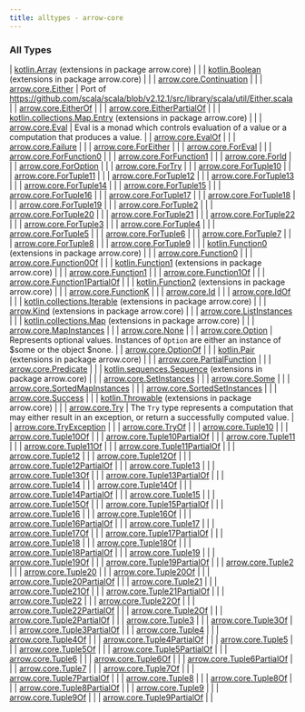 ```yaml
---
title: alltypes - arrow-core
---
```


### All Types

| [kotlin.Array](../arrow.core/kotlin.-array/index.html) (extensions in package arrow.core) |  |
| [kotlin.Boolean](../arrow.core/kotlin.-boolean/index.html) (extensions in package arrow.core) |  |
| [arrow.core.Continuation](../arrow.core/-continuation/index.html) |  |
| [arrow.core.Either](../arrow.core/-either/index.html) | Port of https://github.com/scala/scala/blob/v2.12.1/src/library/scala/util/Either.scala |
| [arrow.core.EitherOf](../arrow.core/-either-of.html) |  |
| [arrow.core.EitherPartialOf](../arrow.core/-either-partial-of.html) |  |
| [kotlin.collections.Map.Entry](../arrow.core/kotlin.collections.-map.-entry/index.html) (extensions in package arrow.core) |  |
| [arrow.core.Eval](../arrow.core/-eval/index.html) | Eval is a monad which controls evaluation of a value or a computation that produces a value. |
| [arrow.core.EvalOf](../arrow.core/-eval-of.html) |  |
| [arrow.core.Failure](../arrow.core/-failure.html) |  |
| [arrow.core.ForEither](../arrow.core/-for-either.html) |  |
| [arrow.core.ForEval](../arrow.core/-for-eval.html) |  |
| [arrow.core.ForFunction0](../arrow.core/-for-function0.html) |  |
| [arrow.core.ForFunction1](../arrow.core/-for-function1.html) |  |
| [arrow.core.ForId](../arrow.core/-for-id.html) |  |
| [arrow.core.ForOption](../arrow.core/-for-option.html) |  |
| [arrow.core.ForTry](../arrow.core/-for-try.html) |  |
| [arrow.core.ForTuple10](../arrow.core/-for-tuple10.html) |  |
| [arrow.core.ForTuple11](../arrow.core/-for-tuple11.html) |  |
| [arrow.core.ForTuple12](../arrow.core/-for-tuple12.html) |  |
| [arrow.core.ForTuple13](../arrow.core/-for-tuple13.html) |  |
| [arrow.core.ForTuple14](../arrow.core/-for-tuple14.html) |  |
| [arrow.core.ForTuple15](../arrow.core/-for-tuple15.html) |  |
| [arrow.core.ForTuple16](../arrow.core/-for-tuple16.html) |  |
| [arrow.core.ForTuple17](../arrow.core/-for-tuple17.html) |  |
| [arrow.core.ForTuple18](../arrow.core/-for-tuple18.html) |  |
| [arrow.core.ForTuple19](../arrow.core/-for-tuple19.html) |  |
| [arrow.core.ForTuple2](../arrow.core/-for-tuple2.html) |  |
| [arrow.core.ForTuple20](../arrow.core/-for-tuple20.html) |  |
| [arrow.core.ForTuple21](../arrow.core/-for-tuple21.html) |  |
| [arrow.core.ForTuple22](../arrow.core/-for-tuple22.html) |  |
| [arrow.core.ForTuple3](../arrow.core/-for-tuple3.html) |  |
| [arrow.core.ForTuple4](../arrow.core/-for-tuple4.html) |  |
| [arrow.core.ForTuple5](../arrow.core/-for-tuple5.html) |  |
| [arrow.core.ForTuple6](../arrow.core/-for-tuple6.html) |  |
| [arrow.core.ForTuple7](../arrow.core/-for-tuple7.html) |  |
| [arrow.core.ForTuple8](../arrow.core/-for-tuple8.html) |  |
| [arrow.core.ForTuple9](../arrow.core/-for-tuple9.html) |  |
| [kotlin.Function0](../arrow.core/kotlin.-function0/index.html) (extensions in package arrow.core) |  |
| [arrow.core.Function0](../arrow.core/-function0/index.html) |  |
| [arrow.core.Function0Of](../arrow.core/-function0-of.html) |  |
| [kotlin.Function1](../arrow.core/kotlin.-function1/index.html) (extensions in package arrow.core) |  |
| [arrow.core.Function1](../arrow.core/-function1/index.html) |  |
| [arrow.core.Function1Of](../arrow.core/-function1-of.html) |  |
| [arrow.core.Function1PartialOf](../arrow.core/-function1-partial-of.html) |  |
| [kotlin.Function2](../arrow.core/kotlin.-function2/index.html) (extensions in package arrow.core) |  |
| [arrow.core.FunctionK](../arrow.core/-function-k/index.html) |  |
| [arrow.core.Id](../arrow.core/-id/index.html) |  |
| [arrow.core.IdOf](../arrow.core/-id-of.html) |  |
| [kotlin.collections.Iterable](../arrow.core/kotlin.collections.-iterable/index.html) (extensions in package arrow.core) |  |
| [arrow.Kind](../arrow.core/arrow.-kind/index.html) (extensions in package arrow.core) |  |
| [arrow.core.ListInstances](../arrow.core/-list-instances.html) |  |
| [kotlin.collections.Map](../arrow.core/kotlin.collections.-map/index.html) (extensions in package arrow.core) |  |
| [arrow.core.MapInstances](../arrow.core/-map-instances.html) |  |
| [arrow.core.None](../arrow.core/-none/index.html) |  |
| [arrow.core.Option](../arrow.core/-option/index.html) | Represents optional values. Instances of `Option` are either an instance of $some or the object $none. |
| [arrow.core.OptionOf](../arrow.core/-option-of.html) |  |
| [kotlin.Pair](../arrow.core/kotlin.-pair/index.html) (extensions in package arrow.core) |  |
| [arrow.core.PartialFunction](../arrow.core/-partial-function/index.html) |  |
| [arrow.core.Predicate](../arrow.core/-predicate.html) |  |
| [kotlin.sequences.Sequence](../arrow.core/kotlin.sequences.-sequence/index.html) (extensions in package arrow.core) |  |
| [arrow.core.SetInstances](../arrow.core/-set-instances.html) |  |
| [arrow.core.Some](../arrow.core/-some/index.html) |  |
| [arrow.core.SortedMapInstances](../arrow.core/-sorted-map-instances.html) |  |
| [arrow.core.SortedSetInstances](../arrow.core/-sorted-set-instances.html) |  |
| [arrow.core.Success](../arrow.core/-success.html) |  |
| [kotlin.Throwable](../arrow.core/kotlin.-throwable/index.html) (extensions in package arrow.core) |  |
| [arrow.core.Try](../arrow.core/-try/index.html) | The `Try` type represents a computation that may either result in an exception, or return a successfully computed value. |
| [arrow.core.TryException](../arrow.core/-try-exception/index.html) |  |
| [arrow.core.TryOf](../arrow.core/-try-of.html) |  |
| [arrow.core.Tuple10](../arrow.core/-tuple10/index.html) |  |
| [arrow.core.Tuple10Of](../arrow.core/-tuple10-of.html) |  |
| [arrow.core.Tuple10PartialOf](../arrow.core/-tuple10-partial-of.html) |  |
| [arrow.core.Tuple11](../arrow.core/-tuple11/index.html) |  |
| [arrow.core.Tuple11Of](../arrow.core/-tuple11-of.html) |  |
| [arrow.core.Tuple11PartialOf](../arrow.core/-tuple11-partial-of.html) |  |
| [arrow.core.Tuple12](../arrow.core/-tuple12/index.html) |  |
| [arrow.core.Tuple12Of](../arrow.core/-tuple12-of.html) |  |
| [arrow.core.Tuple12PartialOf](../arrow.core/-tuple12-partial-of.html) |  |
| [arrow.core.Tuple13](../arrow.core/-tuple13/index.html) |  |
| [arrow.core.Tuple13Of](../arrow.core/-tuple13-of.html) |  |
| [arrow.core.Tuple13PartialOf](../arrow.core/-tuple13-partial-of.html) |  |
| [arrow.core.Tuple14](../arrow.core/-tuple14/index.html) |  |
| [arrow.core.Tuple14Of](../arrow.core/-tuple14-of.html) |  |
| [arrow.core.Tuple14PartialOf](../arrow.core/-tuple14-partial-of.html) |  |
| [arrow.core.Tuple15](../arrow.core/-tuple15/index.html) |  |
| [arrow.core.Tuple15Of](../arrow.core/-tuple15-of.html) |  |
| [arrow.core.Tuple15PartialOf](../arrow.core/-tuple15-partial-of.html) |  |
| [arrow.core.Tuple16](../arrow.core/-tuple16/index.html) |  |
| [arrow.core.Tuple16Of](../arrow.core/-tuple16-of.html) |  |
| [arrow.core.Tuple16PartialOf](../arrow.core/-tuple16-partial-of.html) |  |
| [arrow.core.Tuple17](../arrow.core/-tuple17/index.html) |  |
| [arrow.core.Tuple17Of](../arrow.core/-tuple17-of.html) |  |
| [arrow.core.Tuple17PartialOf](../arrow.core/-tuple17-partial-of.html) |  |
| [arrow.core.Tuple18](../arrow.core/-tuple18/index.html) |  |
| [arrow.core.Tuple18Of](../arrow.core/-tuple18-of.html) |  |
| [arrow.core.Tuple18PartialOf](../arrow.core/-tuple18-partial-of.html) |  |
| [arrow.core.Tuple19](../arrow.core/-tuple19/index.html) |  |
| [arrow.core.Tuple19Of](../arrow.core/-tuple19-of.html) |  |
| [arrow.core.Tuple19PartialOf](../arrow.core/-tuple19-partial-of.html) |  |
| [arrow.core.Tuple2](../arrow.core/-tuple2/index.html) |  |
| [arrow.core.Tuple20](../arrow.core/-tuple20/index.html) |  |
| [arrow.core.Tuple20Of](../arrow.core/-tuple20-of.html) |  |
| [arrow.core.Tuple20PartialOf](../arrow.core/-tuple20-partial-of.html) |  |
| [arrow.core.Tuple21](../arrow.core/-tuple21/index.html) |  |
| [arrow.core.Tuple21Of](../arrow.core/-tuple21-of.html) |  |
| [arrow.core.Tuple21PartialOf](../arrow.core/-tuple21-partial-of.html) |  |
| [arrow.core.Tuple22](../arrow.core/-tuple22/index.html) |  |
| [arrow.core.Tuple22Of](../arrow.core/-tuple22-of.html) |  |
| [arrow.core.Tuple22PartialOf](../arrow.core/-tuple22-partial-of.html) |  |
| [arrow.core.Tuple2Of](../arrow.core/-tuple2-of.html) |  |
| [arrow.core.Tuple2PartialOf](../arrow.core/-tuple2-partial-of.html) |  |
| [arrow.core.Tuple3](../arrow.core/-tuple3/index.html) |  |
| [arrow.core.Tuple3Of](../arrow.core/-tuple3-of.html) |  |
| [arrow.core.Tuple3PartialOf](../arrow.core/-tuple3-partial-of.html) |  |
| [arrow.core.Tuple4](../arrow.core/-tuple4/index.html) |  |
| [arrow.core.Tuple4Of](../arrow.core/-tuple4-of.html) |  |
| [arrow.core.Tuple4PartialOf](../arrow.core/-tuple4-partial-of.html) |  |
| [arrow.core.Tuple5](../arrow.core/-tuple5/index.html) |  |
| [arrow.core.Tuple5Of](../arrow.core/-tuple5-of.html) |  |
| [arrow.core.Tuple5PartialOf](../arrow.core/-tuple5-partial-of.html) |  |
| [arrow.core.Tuple6](../arrow.core/-tuple6/index.html) |  |
| [arrow.core.Tuple6Of](../arrow.core/-tuple6-of.html) |  |
| [arrow.core.Tuple6PartialOf](../arrow.core/-tuple6-partial-of.html) |  |
| [arrow.core.Tuple7](../arrow.core/-tuple7/index.html) |  |
| [arrow.core.Tuple7Of](../arrow.core/-tuple7-of.html) |  |
| [arrow.core.Tuple7PartialOf](../arrow.core/-tuple7-partial-of.html) |  |
| [arrow.core.Tuple8](../arrow.core/-tuple8/index.html) |  |
| [arrow.core.Tuple8Of](../arrow.core/-tuple8-of.html) |  |
| [arrow.core.Tuple8PartialOf](../arrow.core/-tuple8-partial-of.html) |  |
| [arrow.core.Tuple9](../arrow.core/-tuple9/index.html) |  |
| [arrow.core.Tuple9Of](../arrow.core/-tuple9-of.html) |  |
| [arrow.core.Tuple9PartialOf](../arrow.core/-tuple9-partial-of.html) |  |

